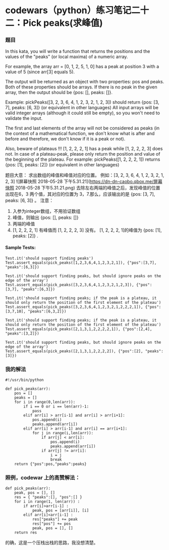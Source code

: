 # codewars（python）练习笔记二十二：Pick peaks(求峰值)
### 题目
In this kata, you will write a function that returns the positions and the values of the "peaks" (or local maxima) of a numeric array.

For example, the array arr = [0, 1, 2, 5, 1, 0] has a peak at position 3 with a value of 5 (since arr[3] equals 5).

The output will be returned as an object with two properties: pos and peaks. Both of these properties should be arrays. If there is no peak in the given array, then the output should be {pos: [], peaks: []}.

Example: pickPeaks([3, 2, 3, 6, 4, 1, 2, 3, 2, 1, 2, 3]) should return {pos: [3, 7], peaks: [6, 3]} (or equivalent in other languages)
All input arrays will be valid integer arrays (although it could still be empty), so you won't need to validate the input.

The first and last elements of the array will not be considered as peaks (in the context of a mathematical function, we don't know what is after and before and therefore, we don't know if it is a peak or not).

Also, beware of plateaus !!! [1, 2, 2, 2, 1] has a peak while [1, 2, 2, 2, 3] does not. In case of a plateau-peak, please only return the position and value of the beginning of the plateau. For example: pickPeaks([1, 2, 2, 2, 1]) returns {pos: [1], peaks: [2]} (or equivalent in other languages)

题目大意：
求出数组的峰值和峰值对应的位置。
例如：[3, 2, 3, 6, 4, 1, 2, 3, 2, 1, 2, 3]
![屏幕快照 2018-05-28 下午5.31.21](https://dn-dn-caobo.qbox.me/屏幕快照 2018-05-28 下午5.31.21.png)
去除左右两端的峰值之后，发现峰值的位置出现在6，3 两个值，其对应的位置为 3，7.那么，应该输出的是 {pos: [3, 7], peaks: [6, 3]} 。
注意：
1. 入参为integer数组，不用验证数组
2. 峰值，则输出 {pos: [], peaks: []} 
3. 两端的峰值
4.  [1, 2, 2, 2, 1] 有峰值而 [1, 2, 2, 2, 3] 没有。 [1, 2, 2, 2, 1]的峰值为 {pos: [1], peaks: [2]} .

#### Sample Tests:
```
Test.it('should support finding peaks')
Test.assert_equals(pick_peaks([1,2,3,6,4,1,2,3,2,1]), {"pos":[3,7], "peaks":[6,3]})

Test.it('should support finding peaks, but should ignore peaks on the edge of the array')
Test.assert_equals(pick_peaks([3,2,3,6,4,1,2,3,2,1,2,3]), {"pos":[3,7], "peaks":[6,3]})

Test.it('should support finding peaks; if the peak is a plateau, it should only return the position of the first element of the plateau')
Test.assert_equals(pick_peaks([3,2,3,6,4,1,2,3,2,1,2,2,2,1]), {"pos":[3,7,10], "peaks":[6,3,2]})

Test.it('should support finding peaks; if the peak is a plateau, it should only return the position of the first element of the plateau')
Test.assert_equals(pick_peaks([2,1,3,1,2,2,2,2,1]), {"pos":[2,4], "peaks":[3,2]})

Test.it('should support finding peaks, but should ignore peaks on the edge of the array')
Test.assert_equals(pick_peaks([2,1,3,1,2,2,2,2]), {"pos":[2], "peaks":[3]})
```

### 我的解法

```
#!/usr/bin/python

def pick_peaks(arr):
    pos = [] 
    peaks = []
    for i in range(0,len(arr)):
        if i == 0 or i == len(arr)-1:
            pass
        elif arr[i] > arr[i-1] and arr[i] > arr[i+1]:
            pos.append(i)
            peaks.append(arr[i])
        elif arr[i] > arr[i-1] and arr[i] == arr[i+1]:
            for j in range(i,len(arr)):
                if arr[j] < arr[i]:
                    pos.append(i)
                    peaks.append(arr[i])
                if arr[j] != arr[i]:
                    i = j
                    break
    return {"pos":pos,"peaks":peaks}

```

### 照例，codewar 上的高赞解法：

```
def pick_peaks(arr):
    peak, pos = [], []
    res = { "peaks":[], "pos":[] }
    for i in range(1, len(arr)) :
        if arr[i]>arr[i-1] :
            peak, pos = [arr[i]], [i]
        elif arr[i]<arr[i-1] :
            res["peaks"] += peak
            res["pos"] += pos
            peak, pos = [], []
    return res
```
的确，这是一个压栈出栈的思路，我没想清楚。

